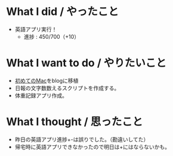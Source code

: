 # What I did / やったこと
- 英語アプリ実行！
  - 進捗 : 450/700（+10）

# What I want to do / やりたいこと
- [初めてのMac](https://slideck.io/github.com/yamap55/Slide/20170113/first_mac.md#/)をblogに移植
- 日報の文字数数えるスクリプトを作成する。
- 体重記録アプリ作成。

# What I thought / 思ったこと
- 昨日の英語アプリ進捗+-は誤りでした。（勘違いしてた）
- 帰宅時に英語アプリできなかったので明日は+にはならないかも。
